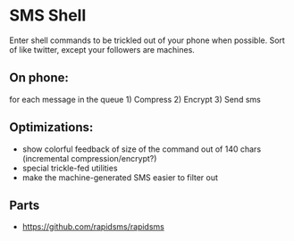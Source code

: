 SMS Shell
=========

Enter shell commands to be trickled out of your phone when possible. Sort of like twitter, except your followers are machines.

On phone:
---------

for each message in the queue
	1) Compress
	2) Encrypt
	3) Send sms
	
Optimizations:
--------------

* show colorful feedback of size of the command out of 140 chars (incremental compression/encrypt?)
* special trickle-fed utilities
* make the machine-generated SMS easier to filter out

Parts
-----

* https://github.com/rapidsms/rapidsms
